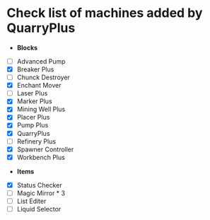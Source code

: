 # Check list of machines added by QuarryPlus

* **Blocks**
- [ ] Advanced Pump
- [x] Breaker Plus
- [ ] Chunck Destroyer
- [x] Enchant Mover
- [ ] Laser Plus
- [x] Marker Plus
- [x] Mining Well Plus
- [x] Placer Plus
- [x] Pump Plus
- [x] QuarryPlus
- [ ] Refinery Plus
- [x] Spawner Controller
- [x] Workbench Plus

* **Items**
- [x] Status Checker
- [ ] Magic Mirror * 3
- [ ] List Editer
- [ ] Liquid Selector
